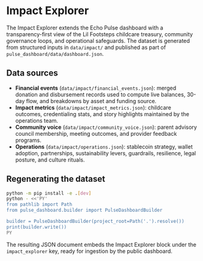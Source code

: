 # Impact Explorer

The Impact Explorer extends the Echo Pulse dashboard with a transparency-first
view of the Lil Footsteps childcare treasury, community governance loops, and
operational safeguards. The dataset is generated from structured inputs in
`data/impact/` and published as part of `pulse_dashboard/data/dashboard.json`.

## Data sources

- **Financial events** (`data/impact/financial_events.json`): merged donation and
  disbursement records used to compute live balances, 30-day flow, and
  breakdowns by asset and funding source.
- **Impact metrics** (`data/impact/impact_metrics.json`): childcare outcomes,
  credentialing stats, and story highlights maintained by the operations team.
- **Community voice** (`data/impact/community_voice.json`): parent advisory
  council membership, meeting outcomes, and provider feedback programs.
- **Operations** (`data/impact/operations.json`): stablecoin strategy, wallet
  adoption, partnerships, sustainability levers, guardrails, resilience, legal
  posture, and culture rituals.

## Regenerating the dataset

```bash
python -m pip install -e .[dev]
python - <<'PY'
from pathlib import Path
from pulse_dashboard.builder import PulseDashboardBuilder

builder = PulseDashboardBuilder(project_root=Path('.').resolve())
print(builder.write())
PY
```

The resulting JSON document embeds the Impact Explorer block under the
`impact_explorer` key, ready for ingestion by the public dashboard.
